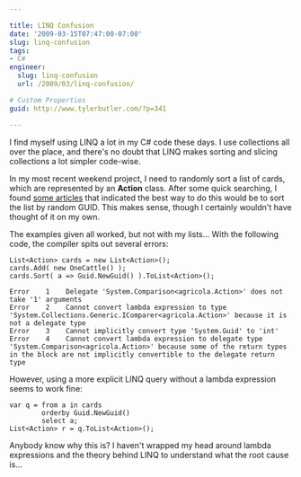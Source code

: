 ```yaml
---

title: LINQ Confusion
date: '2009-03-15T07:47:00-07:00'
slug: linq-confusion
tags:
- C#
engineer:
  slug: linq-confusion
  url: /2009/03/linq-confusion/

# Custom Properties
guid: http://www.tylerbutler.com/?p=341

---
```


I find myself using LINQ a lot in my C# code these days. I use collections all
over the place, and there's no doubt that LINQ makes sorting and slicing
collections a lot simpler code-wise.

In my most recent weekend project, I need to randomly sort a list of cards,
which are represented by an **Action** class. After some quick searching, I
found [some articles][1] that indicated the best way to do this would be to
sort the list by random GUID. This makes sense, though I certainly wouldn't
have thought of it on my own.

The examples given all worked, but not with my lists… With the following code,
the compiler spits out several errors:

    
    List<Action> cards = new List<Action>();
    cards.Add( new OneCattle() );
    cards.Sort( a => Guid.NewGuid() ).ToList<Action>();
    
    Error    1    Delegate 'System.Comparison<agricola.Action>' does not take '1' arguments
    Error    2    Cannot convert lambda expression to type 'System.Collections.Generic.IComparer<agricola.Action>' because it is not a delegate type
    Error    3    Cannot implicitly convert type 'System.Guid' to 'int'
    Error    4    Cannot convert lambda expression to delegate type 'System.Comparison<agricola.Action>' because some of the return types in the block are not implicitly convertible to the delegate return type 

However, using a more explicit LINQ query without a lambda expression seems to
work fine:

    
    var q = from a in cards
            orderby Guid.NewGuid()
            select a;
    List<Action> r = q.ToList<Action>();

Anybody know why this is? I haven't wrapped my head around lambda expressions
and the theory behind LINQ to understand what the root cause is…

   [1]: http://www.dailycoding.com/Posts/random_sort_a_list_using_linq.aspx

